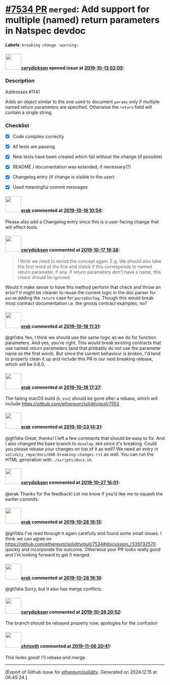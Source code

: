 # [\#7534 PR](https://github.com/ethereum/solidity/pull/7534) `merged`: Add support for multiple (named) return parameters in Natspec devdoc
**Labels**: `breaking change :warning:`


#### <img src="https://avatars.githubusercontent.com/u/7246942?u=552bf1721a0a91e5097d712690b927579d12add2&v=4" width="50">[corydickson](https://github.com/corydickson) opened issue at [2019-10-13 02:05](https://github.com/ethereum/solidity/pull/7534):

### Description
Addresses #1141 

Adds an object similar to the one used to document `params` only if multiple named return parameters are specified. Otherwise the `return` field will contain a single string.

### Checklist
- [x] Code compiles correctly
- [x] All tests are passing
- [x] New tests have been created which fail without the change (if possible)
- [x] README / documentation was extended, if necessary(?)
- [x] Changelog entry (if change is visible to the user)
- [x] Used meaningful commit messages


#### <img src="https://avatars.githubusercontent.com/u/20012009?u=61e903cf16bc5f3353db1d571401e2e71b6f61ed&v=4" width="50">[erak](https://github.com/erak) commented at [2019-10-16 10:54](https://github.com/ethereum/solidity/pull/7534#issuecomment-542644756):

Please also add a Changelog entry since this is a user-facing change that will effect tools.

#### <img src="https://avatars.githubusercontent.com/u/7246942?u=552bf1721a0a91e5097d712690b927579d12add2&v=4" width="50">[corydickson](https://github.com/corydickson) commented at [2019-10-17 19:38](https://github.com/ethereum/solidity/pull/7534#issuecomment-543329592):

> I think we need to revisit the concept again. E.g. We should also take the first word of the line and check if this corresponds to named return parameter, if any. If return parameters don't have a name, this check should be ignored.

Would it make sense to have this method perform that check and throw an error? It might be cleaner to reuse the current logic in the doc parser for `param` adding the `return` case for `parseDocTag`.  Though this would break most contract documentation i.e. the gnosis contract examples, no?

#### <img src="https://avatars.githubusercontent.com/u/20012009?u=61e903cf16bc5f3353db1d571401e2e71b6f61ed&v=4" width="50">[erak](https://github.com/erak) commented at [2019-10-18 11:31](https://github.com/ethereum/solidity/pull/7534#issuecomment-543688086):

@gh1dra Yes, I think we should use the same logic as we do for function parameters. And yes, you're right. This would break existing contracts that use named return parameters (and that probably do not use the parameter name as the first word). But since the current behaviour is broken, I'd tend to properly clean it up and include this PR in our next breaking release, which will be 0.6.0.

#### <img src="https://avatars.githubusercontent.com/u/20012009?u=61e903cf16bc5f3353db1d571401e2e71b6f61ed&v=4" width="50">[erak](https://github.com/erak) commented at [2019-10-18 17:27](https://github.com/ethereum/solidity/pull/7534#issuecomment-543848823):

The failing macOS build (`b_osx`) should be gone after a rebase, which will include https://github.com/ethereum/solidity/pull/7552.

#### <img src="https://avatars.githubusercontent.com/u/20012009?u=61e903cf16bc5f3353db1d571401e2e71b6f61ed&v=4" width="50">[erak](https://github.com/erak) commented at [2019-10-23 14:31](https://github.com/ethereum/solidity/pull/7534#issuecomment-545472576):

@gh1dra Great, thanks! I left a few comments that should be easy to fix. And I also changed the base branch to `develop_060` since it's breaking. Could you please rebase your changes on top of it as well?
We need an entry in `solidity_repo/docs/060-breaking-changes.rst`  as well. You can run the HTML generation with `./scripts/docs.sh`.

#### <img src="https://avatars.githubusercontent.com/u/7246942?u=552bf1721a0a91e5097d712690b927579d12add2&v=4" width="50">[corydickson](https://github.com/corydickson) commented at [2019-10-27 16:01](https://github.com/ethereum/solidity/pull/7534#issuecomment-546708203):

@erak Thanks for the feedback! Let me know if you'd like me to squash the earlier commits.

#### <img src="https://avatars.githubusercontent.com/u/20012009?u=61e903cf16bc5f3353db1d571401e2e71b6f61ed&v=4" width="50">[erak](https://github.com/erak) commented at [2019-10-28 19:15](https://github.com/ethereum/solidity/pull/7534#issuecomment-547103543):

@gh1dra I've read through it again carefully and found some small issues. I think we can agree on https://github.com/ethereum/solidity/pull/7534#discussion_r339732570 quickly and incorporate the outcome. Otherwise your PR looks really good and I'm looking forward to get it merged.

#### <img src="https://avatars.githubusercontent.com/u/20012009?u=61e903cf16bc5f3353db1d571401e2e71b6f61ed&v=4" width="50">[erak](https://github.com/erak) commented at [2019-10-28 19:16](https://github.com/ethereum/solidity/pull/7534#issuecomment-547103933):

@gh1dra Sorry, but it also has merge conflicts.

#### <img src="https://avatars.githubusercontent.com/u/7246942?u=552bf1721a0a91e5097d712690b927579d12add2&v=4" width="50">[corydickson](https://github.com/corydickson) commented at [2019-10-28 20:52](https://github.com/ethereum/solidity/pull/7534#issuecomment-547140762):

The branch should be rebased properly now, apologies for the confusion

#### <img src="https://avatars.githubusercontent.com/u/9073706?v=4" width="50">[chriseth](https://github.com/chriseth) commented at [2019-11-06 20:41](https://github.com/ethereum/solidity/pull/7534#issuecomment-550491599):

This looks good! I'll rebase and merge.


-------------------------------------------------------------------------------



[Export of Github issue for [ethereum/solidity](https://github.com/ethereum/solidity). Generated on 2024.12.15 at 06:45:24.]
